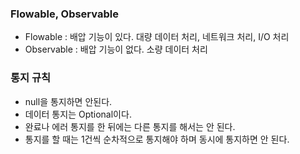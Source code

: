 ### Flowable, Observable

- Flowable : 배압 기능이 있다. 대량 데이터 처리, 네트워크 처리, I/O 처리
- Observable : 배압 기능이 없다. 소량 데이터 처리

### 통지 규칙

- null을 통지하면 안된다.
- 데이터 통지는 Optional이다.
- 완료나 에러 통지를 한 뒤에는 다른 통지를 해서는 안 된다.
- 통지를 할 때는 1건씩 순차적으로 통지해야 하며 동시에 통지하면 안 된다.